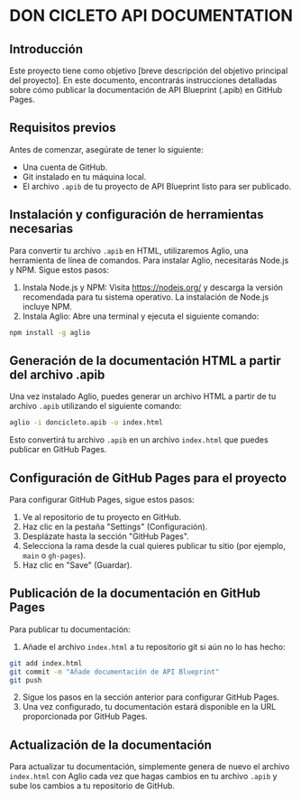 # DON CICLETO API DOCUMENTATION

## Introducción
Este proyecto tiene como objetivo [breve descripción del objetivo principal del proyecto]. En este documento, encontrarás instrucciones detalladas sobre cómo publicar la documentación de API Blueprint (.apib) en GitHub Pages.

## Requisitos previos
Antes de comenzar, asegúrate de tener lo siguiente:
- Una cuenta de GitHub.
- Git instalado en tu máquina local.
- El archivo `.apib` de tu proyecto de API Blueprint listo para ser publicado.

## Instalación y configuración de herramientas necesarias
Para convertir tu archivo `.apib` en HTML, utilizaremos Aglio, una herramienta de línea de comandos. Para instalar Aglio, necesitarás Node.js y NPM. Sigue estos pasos:

1. Instala Node.js y NPM: Visita https://nodejs.org/ y descarga la versión recomendada para tu sistema operativo. La instalación de Node.js incluye NPM.
2. Instala Aglio: Abre una terminal y ejecuta el siguiente comando:

```bash
npm install -g aglio
```

## Generación de la documentación HTML a partir del archivo .apib
Una vez instalado Aglio, puedes generar un archivo HTML a partir de tu archivo `.apib` utilizando el siguiente comando:

```bash
aglio -i doncicleto.apib -o index.html
```

Esto convertirá tu archivo `.apib` en un archivo `index.html` que puedes publicar en GitHub Pages.

## Configuración de GitHub Pages para el proyecto
Para configurar GitHub Pages, sigue estos pasos:
1. Ve al repositorio de tu proyecto en GitHub.
2. Haz clic en la pestaña "Settings" (Configuración).
3. Desplázate hasta la sección "GitHub Pages".
4. Selecciona la rama desde la cual quieres publicar tu sitio (por ejemplo, `main` o `gh-pages`).
5. Haz clic en "Save" (Guardar).

## Publicación de la documentación en GitHub Pages
Para publicar tu documentación:
1. Añade el archivo `index.html` a tu repositorio git si aún no lo has hecho:

```bash
git add index.html
git commit -m "Añade documentación de API Blueprint"
git push
```

2. Sigue los pasos en la sección anterior para configurar GitHub Pages.
3. Una vez configurado, tu documentación estará disponible en la URL proporcionada por GitHub Pages.

## Actualización de la documentación
Para actualizar tu documentación, simplemente genera de nuevo el archivo `index.html` con Aglio cada vez que hagas cambios en tu archivo `.apib` y sube los cambios a tu repositorio de GitHub.
